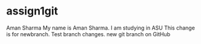 # assign1git
Aman Sharma
My name is Aman Sharma.
I am studying in ASU
This change is for newbranch.
Test branch changes.
new git branch on GitHub

